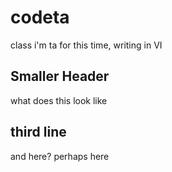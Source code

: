 # codeta
class i'm ta for this time, writing in VI

## Smaller Header
what does this look like

## third line
and here? perhaps here
